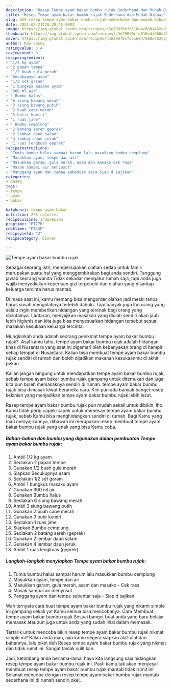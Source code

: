 ```yaml
---
description: "Resep Tempe ayam bakar bumbu rujak Sederhana dan Mudah Dibuat"
title: "Resep Tempe ayam bakar bumbu rujak Sederhana dan Mudah Dibuat"
slug: 859-resep-tempe-ayam-bakar-bumbu-rujak-sederhana-dan-mudah-dibuat
date: 2021-02-21T20:38:45.000Z
image: https://img-global.cpcdn.com/recipes/c3e290f0cfd516e4/680x482cq70/tempe-ayam-bakar-bumbu-rujak-foto-resep-utama.jpg
thumbnail: https://img-global.cpcdn.com/recipes/c3e290f0cfd516e4/680x482cq70/tempe-ayam-bakar-bumbu-rujak-foto-resep-utama.jpg
cover: https://img-global.cpcdn.com/recipes/c3e290f0cfd516e4/680x482cq70/tempe-ayam-bakar-bumbu-rujak-foto-resep-utama.jpg
author: Ray Casey
ratingvalue: 3.4
reviewcount: 8
recipeingredient:
- "1/2 kg ayam"
- "2 papan tempe"
- "1/2 buah gula merah"
- "Secukupnya asam"
- "1/2 sdt garam"
- "1 bungkus masako ayam"
- "300 ml air"
- " Bumbu halus"
- "6 siung bawang merah"
- "3 siung bawang putih"
- "2 buah cabe merah"
- "3 butir kemiri"
- "1 ruas jahe"
- " Bumbu cemplung"
- "2 batang sereh geprek"
- "2 lembar daun salam"
- "4 lembar daun jeruk"
- "1 ruas lengkuas geprek"
recipeinstructions:
- "Tumis bumbu halus sampai harum lalu masukkan bumbu cemplung"
- "Masukkan ayam, tempe dan air"
- "Masukkan garam, gula merah, asam dan masako Cek rasa"
- "Masak sampai air menyusut"
- "Panggang ayam dan tempe sebentar saja Siap d sajikan"
categories:
- Resep
tags:
- tempe
- ayam
- bakar

katakunci: tempe ayam bakar 
nutrition: 293 calories
recipecuisine: Indonesian
preptime: "PT27M"
cooktime: "PT43M"
recipeyield: "2"
recipecategory: Dinner

---
```



![Tempe ayam bakar bumbu rujak](https://img-global.cpcdn.com/recipes/c3e290f0cfd516e4/680x482cq70/tempe-ayam-bakar-bumbu-rujak-foto-resep-utama.jpg)

Sebagai seorang istri, mempersiapkan olahan sedap untuk famili merupakan suatu hal yang menggembirakan bagi anda sendiri. Tanggung jawab seorang  wanita Tidak sekadar mengatur rumah saja, tapi anda juga wajib menyediakan keperluan gizi terpenuhi dan olahan yang disantap keluarga tercinta harus mantab.

Di masa  saat ini, kamu memang bisa mengorder olahan jadi meski tanpa harus susah mengolahnya terlebih dahulu. Tapi banyak juga lho orang yang selalu ingin memberikan hidangan yang terenak bagi orang yang dicintainya. Lantaran, menyajikan masakan yang diolah sendiri akan jauh lebih higienis dan kita juga bisa menyesuaikan hidangan tersebut sesuai masakan kesukaan keluarga tercinta. 



Mungkinkah anda adalah seorang penikmat tempe ayam bakar bumbu rujak?. Asal kamu tahu, tempe ayam bakar bumbu rujak adalah hidangan khas di Nusantara yang saat ini digemari oleh kebanyakan orang di hampir setiap tempat di Nusantara. Kalian bisa membuat tempe ayam bakar bumbu rujak sendiri di rumah dan boleh dijadikan makanan kesukaanmu di akhir pekan.

Kalian jangan bingung untuk mendapatkan tempe ayam bakar bumbu rujak, sebab tempe ayam bakar bumbu rujak gampang untuk ditemukan dan juga kita pun boleh memasaknya sendiri di rumah. tempe ayam bakar bumbu rujak bisa dimasak lewat beraneka cara. Kini pun ada banyak banget resep kekinian yang menjadikan tempe ayam bakar bumbu rujak lebih lezat.

Resep tempe ayam bakar bumbu rujak pun mudah sekali untuk dibikin, lho. Kamu tidak perlu capek-capek untuk memesan tempe ayam bakar bumbu rujak, sebab Kamu bisa menghidangkan sendiri di rumah. Bagi Kamu yang mau menyajikannya, dibawah ini merupakan resep membuat tempe ayam bakar bumbu rujak yang enak yang bisa Kamu coba.

<!--inarticleads1-->

##### Bahan-bahan dan bumbu yang digunakan dalam pembuatan Tempe ayam bakar bumbu rujak:

1. Ambil 1/2 kg ayam
1. Sediakan 2 papan tempe
1. Gunakan 1/2 buah gula merah
1. Siapkan Secukupnya asam
1. Sediakan 1/2 sdt garam
1. Ambil 1 bungkus masako ayam
1. Gunakan 300 ml air
1. Gunakan  Bumbu halus
1. Sediakan 6 siung bawang merah
1. Ambil 3 siung bawang putih
1. Gunakan 2 buah cabe merah
1. Gunakan 3 butir kemiri
1. Sediakan 1 ruas jahe
1. Siapkan  Bumbu cemplung
1. Sediakan 2 batang sereh (geprek)
1. Gunakan 2 lembar daun salam
1. Gunakan 4 lembar daun jeruk
1. Ambil 1 ruas lengkuas (geprek)




<!--inarticleads2-->

##### Langkah-langkah menyiapkan Tempe ayam bakar bumbu rujak:

1. Tumis bumbu halus sampai harum lalu masukkan bumbu cemplung
1. Masukkan ayam, tempe dan air
1. Masukkan garam, gula merah, asam dan masako - Cek rasa
1. Masak sampai air menyusut
1. Panggang ayam dan tempe sebentar saja - Siap d sajikan




Wah ternyata cara buat tempe ayam bakar bumbu rujak yang nikamt simple ini gampang sekali ya! Kamu semua bisa mencobanya. Cara Membuat tempe ayam bakar bumbu rujak Sesuai banget buat anda yang baru belajar memasak ataupun juga untuk anda yang sudah lihai dalam memasak.

Tertarik untuk mencoba bikin resep tempe ayam bakar bumbu rujak nikmat simple ini? Kalau anda mau, ayo kamu segera siapkan alat-alat dan bahannya, lalu bikin deh Resep tempe ayam bakar bumbu rujak yang nikmat dan tidak rumit ini. Sangat taidak sulit kan. 

Jadi, ketimbang anda berlama-lama, hayo kita langsung saja hidangkan resep tempe ayam bakar bumbu rujak ini. Pasti kamu tak akan menyesal membuat resep tempe ayam bakar bumbu rujak mantab tidak rumit ini! Selamat mencoba dengan resep tempe ayam bakar bumbu rujak mantab sederhana ini di rumah sendiri,oke!.

